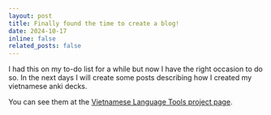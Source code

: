 ```yaml
---
layout: post
title: Finally found the time to create a blog!
date: 2024-10-17
inline: false
related_posts: false
---
```


I had this on my to-do list for a while but now I have the right occasion to do so. In the next days I will create some posts describing how I created my vietnamese anki decks.

You can see them at the [Vietnamese Language Tools project page](/projects/vietnamese-language-tools/).
